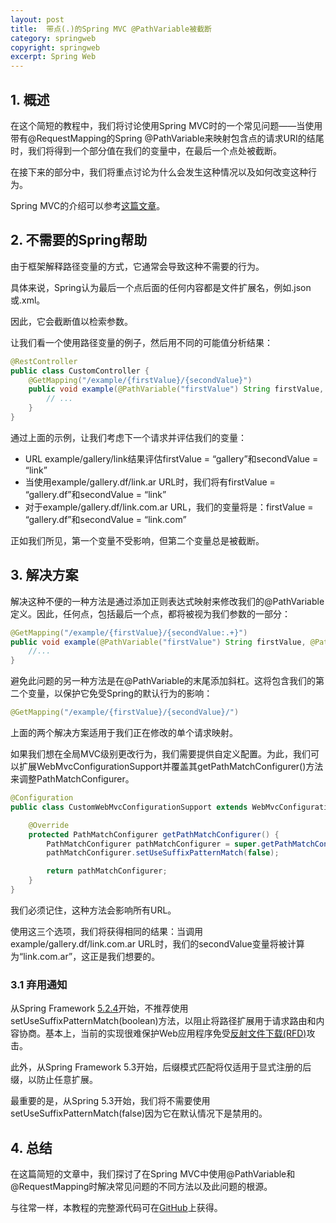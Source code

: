 ```yaml
---
layout: post
title:  带点(.)的Spring MVC @PathVariable被截断
category: springweb
copyright: springweb
excerpt: Spring Web
---
```


## 1. 概述

在这个简短的教程中，我们将讨论使用Spring MVC时的一个常见问题——当使用带有@RequestMapping的Spring @PathVariable来映射包含点的请求URI的结尾时，我们将得到一个部分值在我们的变量中，在最后一个点处被截断。

在接下来的部分中，我们将重点讨论为什么会发生这种情况以及如何改变这种行为。

Spring MVC的介绍可以参考[这篇文章](https://www.baeldung.com/spring-mvc-tutorial)。

## 2. 不需要的Spring帮助

由于框架解释路径变量的方式，它通常会导致这种不需要的行为。

具体来说，Spring认为最后一个点后面的任何内容都是文件扩展名，例如.json或.xml。

因此，它会截断值以检索参数。

让我们看一个使用路径变量的例子，然后用不同的可能值分析结果：

```java
@RestController
public class CustomController {
    @GetMapping("/example/{firstValue}/{secondValue}")
    public void example(@PathVariable("firstValue") String firstValue, @PathVariable("secondValue") String secondValue) {
        // ...  
    }
}
```

通过上面的示例，让我们考虑下一个请求并评估我们的变量：

-   URL example/gallery/link结果评估firstValue = “gallery”和secondValue = “link”
-   当使用example/gallery.df/link.ar URL时，我们将有firstValue = “gallery.df”和secondValue = “link”
-   对于example/gallery.df/link.com.ar URL，我们的变量将是：firstValue = “gallery.df”和secondValue = “link.com”

正如我们所见，第一个变量不受影响，但第二个变量总是被截断。

## 3. 解决方案

解决这种不便的一种方法是通过添加正则表达式映射来修改我们的@PathVariable定义。因此，任何点，包括最后一个点，都将被视为我们参数的一部分：

```java
@GetMapping("/example/{firstValue}/{secondValue:.+}")   
public void example(@PathVariable("firstValue") String firstValue, @PathVariable("secondValue") String secondValue) {
    //...
}
```

避免此问题的另一种方法是在@PathVariable的末尾添加斜杠。这将包含我们的第二个变量，以保护它免受Spring的默认行为的影响：

```java
@GetMapping("/example/{firstValue}/{secondValue}/")
```

上面的两个解决方案适用于我们正在修改的单个请求映射。

如果我们想在全局MVC级别更改行为，我们需要提供自定义配置。为此，我们可以扩展WebMvcConfigurationSupport并覆盖其getPathMatchConfigurer()方法来调整PathMatchConfigurer。

```java
@Configuration
public class CustomWebMvcConfigurationSupport extends WebMvcConfigurationSupport {

    @Override
    protected PathMatchConfigurer getPathMatchConfigurer() {
        PathMatchConfigurer pathMatchConfigurer = super.getPathMatchConfigurer();
        pathMatchConfigurer.setUseSuffixPatternMatch(false);

        return pathMatchConfigurer;
    }
}
```

我们必须记住，这种方法会影响所有URL。

使用这三个选项，我们将获得相同的结果：当调用example/gallery.df/link.com.ar URL时，我们的secondValue变量将被计算为“link.com.ar”，这正是我们想要的。

### 3.1 弃用通知

从Spring Framework [5.2.4](https://github.com/spring-projects/spring-framework/issues/24179)开始，不推荐使用setUseSuffixPatternMatch(boolean)方法，以阻止将路径扩展用于请求路由和内容协商。基本上，当前的实现很难保护Web应用程序免受[反射文件下载(RFD)](https://docs.spring.io/spring/docs/current/spring-framework-reference/web.html#mvc-ann-requestmapping-rfd)攻击。

此外，从Spring Framework 5.3开始，后缀模式匹配将仅适用于显式注册的后缀，以防止任意扩展。

最重要的是，从Spring 5.3开始，我们将不需要使用setUseSuffixPatternMatch(false)因为它在默认情况下是禁用的。

## 4. 总结

在这篇简短的文章中，我们探讨了在Spring MVC中使用@PathVariable和@RequestMapping时解决常见问题的不同方法以及此问题的根源。

与往常一样，本教程的完整源代码可在[GitHub](https://github.com/tuyucheng7/taketoday-tutorial4j/tree/master/spring-web-modules)上获得。